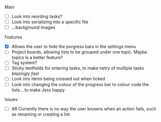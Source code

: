Main
- [ ] Look into reording tasks?
- [ ] Look into serializing into a specific file
- [ ] ...background images

Features
- [x] Allows the user to hide the porgress bars in the settings menu
- [ ] Project boards, allowing lists to be grouped under one topic. Maybe topics is a better feature?
- [ ] Tag system?
- [ ] Sticky textfields for entering tasks, to make netry of multiple tasks *blazingly fast*
- [ ] Look into items being crossed out when ticked
- [ ] Look into changing the colour of the progress bar to colour code the lists... to make Jess happy

Issues
- [ ] #8 Currently there is no way the user knowns when an action fails, such as renaming or creating a list

